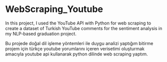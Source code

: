 ﻿# WebScraping_Youtube

In this project, I used the YouTube API with Python for web scraping to create a dataset of Turkish YouTube comments for the sentiment analysis in my NLP-based graduation project.

Bu projede doğal dil işleme yöntemleri ile duygu analizi yaptığım bitirme projem için türkçe youtube yorumlarını içeren verisetimi oluşturmak amacıyla youtube api kullanarak python dilinde web scraping yaptım.
